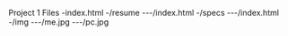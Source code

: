 Project 1 Files
-index.html
-/resume
---/index.html
-/specs
---/index.html
-/img
---/me.jpg
---/pc.jpg
